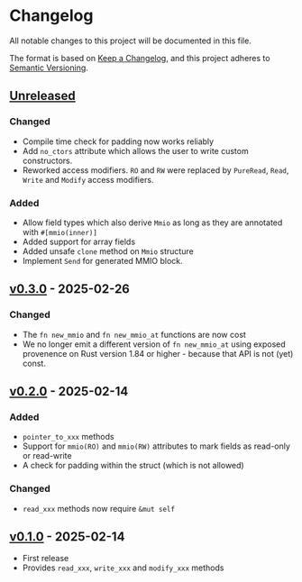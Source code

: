 # Changelog

All notable changes to this project will be documented in this file.

The format is based on [Keep a Changelog](https://keepachangelog.com/en/1.1.0/),
and this project adheres to [Semantic Versioning](https://semver.org/spec/v2.0.0.html).

## [Unreleased]

### Changed

- Compile time check for padding now works reliably
- Add `no_ctors` attribute which allows the user to write custom constructors.
- Reworked access modifiers. `RO` and `RW` were replaced by `PureRead`, `Read`, `Write`
  and `Modify` access modifiers.

### Added

- Allow field types which also derive `Mmio` as long as they are annotated with
  `#[mmio(inner)]`
- Added support for array fields
- Added unsafe `clone` method on `Mmio` structure
- Implement `Send` for generated MMIO block.

## [v0.3.0] - 2025-02-26

### Changed

* The `fn new_mmio` and `fn new_mmio_at` functions are now cost
* We no longer emit a different version of `fn new_mmio_at` using exposed
  provenence on Rust version 1.84 or higher - because that API is not (yet)
  const.

## [v0.2.0] - 2025-02-14

### Added

* `pointer_to_xxx` methods
* Support for `mmio(RO)` and `mmio(RW)` attributes to mark fields as read-only or read-write
* A check for padding within the struct (which is not allowed)

### Changed

* `read_xxx` methods now require `&mut self`

## [v0.1.0] - 2025-02-14

* First release
* Provides `read_xxx`, `write_xxx` and `modify_xxx` methods

[Unreleased]: https://github.com/knurling-rs/derive-mmio/compare/derive-mmio-v0.3.0...HEAD
[v0.3.0]: https://github.com/knurling-rs/derive-mmio/compare/derive-mmio-v0.2.0...derive-mmio-v0.3.0
[v0.2.0]: https://github.com/knurling-rs/derive-mmio/compare/derive-mmio-v0.1.0...derive-mmio-v0.2.0
[v0.1.0]: https://github.com/knurling-rs/derive-mmio/releases/tag/derive-mmio-v0.1.0

